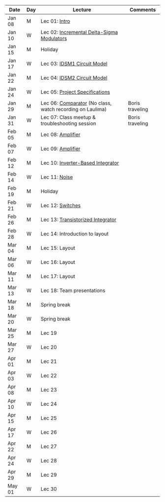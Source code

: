 | Date  | Day  | Lecture  | Comments  |
|---|---|---|---|
|Jan 08	|M |Lec 01: [Intro](/1_Lectures/pdf/LEC01.pdf) |   |
|Jan 10	|W |Lec 02: [Incremental Delta-Sigma Modulators](/1_Lectures/pdf/LEC02.pdf) |   |
|Jan 15	|M |Holiday  |   |
|Jan 17	|W |Lec 03: [IDSM1 Circuit Model](/1_Lectures/pdf/LEC03.pdf) |   |
|Jan 22	|M |Lec 04: [IDSM2 Circuit Model](/1_Lectures/pdf/LEC04.pdf) |   |
|Jan 24	|W |Lec 05: [Project Specifications](/1_Lectures/pdf/LEC05.pdf)   |   |
|Jan 29	|M |Lec 06: [Comparator](/1_Lectures/pdf/LEC05.pdf) (No class, watch recording on Laulima)   |Boris traveling   |
|Jan 31	|W |Lec 07: Class meetup & troubleshooting session   |Boris traveling   |
|Feb 05	|M |Lec 08: [Amplifier](/1_Lectures/pdf/LEC08.pdf)   |   |
|Feb 07	|W |Lec 09: [Amplifier](/1_Lectures/pdf/LEC09.pdf)   |   |
|Feb 12	|M |Lec 10: [Inverter-Based Integrator](/1_Lectures/pdf/LEC10.pdf) |   |
|Feb 14	|W |Lec 11: [Noise](/1_Lectures/pdf/LEC11.pdf)    |   |
|Feb 19	|M |Holiday  |   |
|Feb 21	|W |Lec 12: [Switches](/1_Lectures/pdf/LEC12.pdf)   |   |
|Feb 26	|M |Lec 13: [Transistorized Integrator](/1_Lectures/pdf/LEC13.pdf)   |   |
|Feb 28	|W |Lec 14: Introduction to layout   |   |
|Mar 04	|M |Lec 15: Layout   |   |
|Mar 06	|W |Lec 16: Layout   |   |
|Mar 11	|M |Lec 17: Layout   |   |
|Mar 13	|W |Lec 18: Team presentations   |   |
|Mar 18	|M |Spring break   |   |
|Mar 20	|W |Spring break   |   |
|Mar 25	|M |Lec 19   |   |
|Mar 27	|W |Lec 20   |   |
|Apr 01	|M |Lec 21   |   |
|Apr 03	|W |Lec 22   |   |
|Apr 08	|M |Lec 23   |   |
|Apr 10	|W |Lec 24   |   |
|Apr 15	|M |Lec 25   |   |
|Apr 17	|W |Lec 26   |   |
|Apr 22	|M |Lec 27   |   |
|Apr 24	|W |Lec 28   |   |
|Apr 29	|M |Lec 29   |   |
|May 01	|W |Lec 30   |   |
